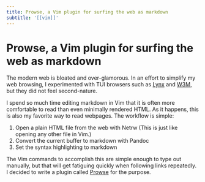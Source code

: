 ```yaml
---
title: Prowse, a Vim plugin for surfing the web as markdown
subtitle: '[[vim]]'
---
```


# Prowse, a Vim plugin for surfing the web as markdown

The modern web is bloated and over-glamorous. In an effort to simplify
my web browsing, I experimented with TUI browsers such as
[Lynx](https://lynx.invisible-island.net) and
[W3M](https://w3m.sourceforge.net), but they did not feel second-nature.

I spend so much time editing markdown in Vim that it is often more
comfortable to read than even minimally rendered HTML. As it happens,
this is also my favorite way to read webpages. The workflow is simple:

1. Open a plain HTML file from the web with Netrw (This is just like
   opening any other file in Vim.)
2. Convert the current buffer to markdown with Pandoc
3. Set the syntax highlighting to markdown

The Vim commands to accomplish this are simple enough to type out
manually, but that will get fatiguing quickly when following links
repeatedly. I decided to write a plugin called
[Prowse](https://github.com/rogerfarrell/prowse) for the
purpose.
